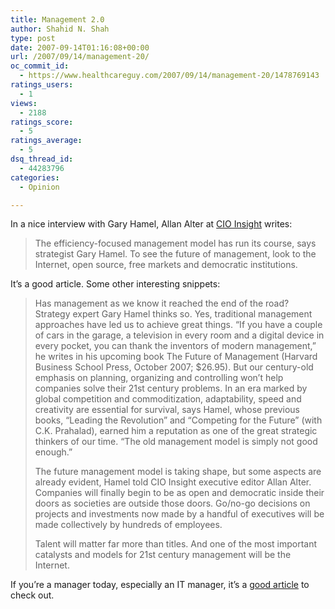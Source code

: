 ```yaml
---
title: Management 2.0
author: Shahid N. Shah
type: post
date: 2007-09-14T01:16:08+00:00
url: /2007/09/14/management-20/
oc_commit_id:
  - https://www.healthcareguy.com/2007/09/14/management-20/1478769143
ratings_users:
  - 1
views:
  - 2188
ratings_score:
  - 5
ratings_average:
  - 5
dsq_thread_id:
  - 44283796
categories:
  - Opinion

---
```

In a nice interview with Gary Hamel, Allan Alter at [CIO Insight][1] writes:

> The efficiency-focused management model has run its course, says strategist Gary Hamel. To see the future of management, look to the Internet, open source, free markets and democratic institutions. 

It&#8217;s a good article. Some other interesting snippets:

> Has management as we know it reached the end of the road? Strategy expert Gary Hamel thinks so. Yes, traditional management approaches have led us to achieve great things. &#8220;If you have a couple of cars in the garage, a television in every room and a digital device in every pocket, you can thank the inventors of modern management,&#8221; he writes in his upcoming book The Future of Management (Harvard Business School Press, October 2007; $26.95). But our century-old emphasis on planning, organizing and controlling won&#8217;t help companies solve their 21st century problems. In an era marked by global competition and commoditization, adaptability, speed and creativity are essential for survival, says Hamel, whose previous books, &#8220;Leading the Revolution&#8221; and &#8220;Competing for the Future&#8221; (with C.K. Prahalad), earned him a reputation as one of the great strategic thinkers of our time. &#8220;The old management model is simply not good enough.&#8221;
> 
> The future management model is taking shape, but some aspects are already evident, Hamel told CIO Insight executive editor Allan Alter. Companies will finally begin to be as open and democratic inside their doors as societies are outside those doors. Go/no-go decisions on projects and investments now made by a handful of executives will be made collectively by hundreds of employees.
> 
> Talent will matter far more than titles. And one of the most important catalysts and models for 21st century management will be the Internet. 

If you&#8217;re a manager today, especially an IT manager, it&#8217;s a [good article][2] to check out.

 [1]: http://www.cioinsight.com/article2/0,1540,2181323,00.asp
 [2]: http://www.cioinsight.com/article2/0,1540,2181326,00.asp